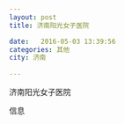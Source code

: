 ```yaml
--- 
layout: post 
title: 济南阳光女子医院

date:   2016-05-03 13:39:56 
categories: 其他  
city: 济南
  
--- 
```

   
济南阳光女子医院

信息


